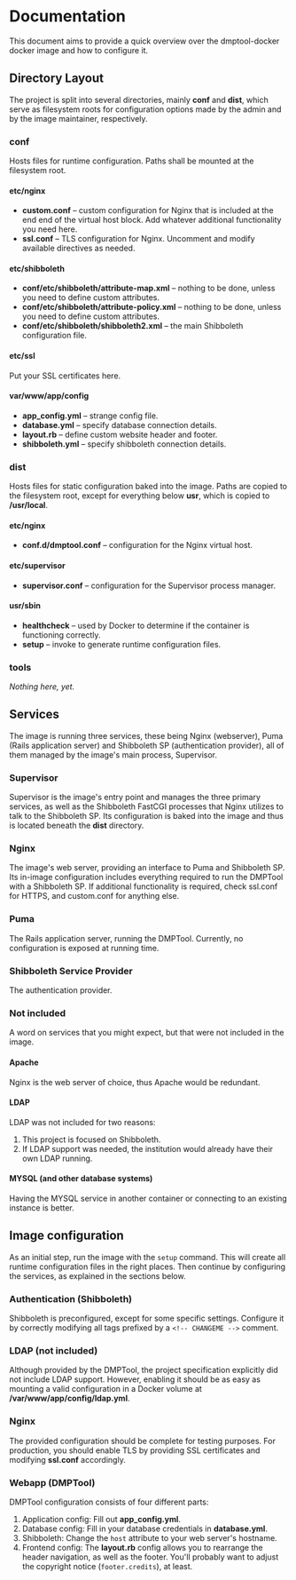 # Documentation
This document aims to provide a quick overview over the dmptool-docker docker
image and how to configure it.

## Directory Layout
The project is split into several directories, mainly **conf** and **dist**,
which serve as filesystem roots for configuration options made by the admin and
by the image maintainer, respectively.

### conf
Hosts files for runtime configuration. Paths shall be mounted at the filesystem
root.

#### etc/nginx
  * **custom.conf** – custom configuration for Nginx that is included at the end
    end of the virtual host block. Add whatever additional functionality you
    need here.
  * **ssl.conf** – TLS configuration for Nginx. Uncomment and modify available
    directives as needed.

#### etc/shibboleth
  * **conf/etc/shibboleth/attribute-map.xml** – nothing to be done, unless you
    need to define custom attributes.
  * **conf/etc/shibboleth/attribute-policy.xml** – nothing to be done, unless
    you need to define custom attributes.
  * **conf/etc/shibboleth/shibboleth2.xml** – the main Shibboleth configuration
    file.

#### etc/ssl
Put your SSL certificates here.

#### var/www/app/config
  * **app_config.yml** – strange config file.
  * **database.yml** – specify database connection details.
  * **layout.rb** – define custom website header and footer.
  * **shibboleth.yml** – specify shibboleth connection details.

### dist
Hosts files for static configuration baked into the image. Paths are copied to
the filesystem root, except for everything below **usr**, which is copied to
**/usr/local**.

#### etc/nginx
  * **conf.d/dmptool.conf** – configuration for the Nginx virtual host.

#### etc/supervisor
  * **supervisor.conf** – configuration for the Supervisor process manager.

#### usr/sbin
  * **healthcheck** – used by Docker to determine if the container is functioning
    correctly.
  * **setup** – invoke to generate runtime configuration files.

### tools
_Nothing here, yet._

## Services
The image is running three services, these being Nginx (webserver), Puma (Rails
application server) and Shibboleth SP (authentication provider), all of them
managed by the image's main process, Supervisor.

### Supervisor
Supervisor is the image's entry point and manages the three primary services, as
well as the Shibboleth FastCGI processes that Nginx utilizes to talk to the
Shibboleth SP.
Its configuration is baked into the image and thus is located beneath the
**dist** directory.

### Nginx
The image's web server, providing an interface to Puma and Shibboleth SP.
Its in-image configuration includes everything required to run the DMPTool with
a Shibboleth SP. If additional functionality is required, check ssl.conf for
HTTPS, and custom.conf for anything else.

### Puma
The Rails application server, running the DMPTool.
Currently, no configuration is exposed at running time.

### Shibboleth Service Provider
The authentication provider.

### Not included
A word on services that you might expect, but that were not included in the
image.

#### Apache
Nginx is the web server of choice, thus Apache would be redundant.

#### LDAP
LDAP was not included for two reasons:

 1. This project is focused on Shibboleth.
 2. If LDAP support was needed, the institution would already have their own
    LDAP running.

#### MYSQL (and other database systems)
Having the MYSQL service in another container or connecting to an existing
instance is better.

## Image configuration
As an initial step, run the image with the `setup` command. This will create all
runtime configuration files in the right places. Then continue by configuring
the services, as explained in the sections below.

### Authentication (Shibboleth)
Shibboleth is preconfigured, except for some specific settings. Configure it by
correctly modifying all tags prefixed by a `<!-- CHANGEME -->` comment.

### LDAP (not included)
Although provided by the DMPTool, the project specification explicitly did not
include LDAP support. However, enabling it should be as easy as mounting a valid
configuration in a Docker volume at **/var/www/app/config/ldap.yml**.

### Nginx
The provided configuration should be complete for testing purposes. For
production, you should enable TLS by providing SSL certificates and modifying
**ssl.conf** accordingly.

### Webapp (DMPTool)
DMPTool configuration consists of four different parts:
 1. Application config: Fill out **app_config.yml**.
 2. Database config: Fill in your database credentials in **database.yml**.
 3. Shibboleth: Change the `host` attribute to your web server's hostname.
 4. Frontend config: The **layout.rb** config allows you to rearrange the header
    navigation, as well as the footer. You'll probably want to adjust the
    copyright notice (`footer.credits`), at least.

